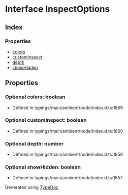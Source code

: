 # Interface InspectOptions


## Index

### Properties
* [colors](_typings_main_ambient_node_index_d_._util_.inspectoptions.md#colors)
* [customInspect](_typings_main_ambient_node_index_d_._util_.inspectoptions.md#custominspect)
* [depth](_typings_main_ambient_node_index_d_._util_.inspectoptions.md#depth)
* [showHidden](_typings_main_ambient_node_index_d_._util_.inspectoptions.md#showhidden)

## Properties

### Optional colors: boolean

* Defined in typings/main/ambient/node/index.d.ts:1859


### Optional customInspect: boolean

* Defined in typings/main/ambient/node/index.d.ts:1860


### Optional depth: number

* Defined in typings/main/ambient/node/index.d.ts:1858


### Optional showHidden: boolean

* Defined in typings/main/ambient/node/index.d.ts:1857



Generated using [TypeDoc](http://typedoc.io)
